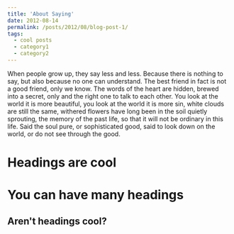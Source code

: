 ```yaml
---
title: 'About Saying'
date: 2012-08-14
permalink: /posts/2012/08/blog-post-1/
tags:
  - cool posts
  - category1
  - category2
---
```


When people grow up, they say less and less. Because there is nothing to say, but also because no one can understand. The best friend in fact is not a good friend, only we know.
The words of the heart are hidden, brewed into a secret, only and the right one to talk to each other.
You look at the world it is more beautiful, you look at the world it is more sin, white clouds are still the same, withered flowers have long been in the soil quietly sprouting, the memory of the past life, so that it will not be ordinary in this life.
Said the soul pure, or sophisticated good, said to look down on the world, or do not see through the good.

Headings are cool
======

You can have many headings
======

Aren't headings cool?
------
